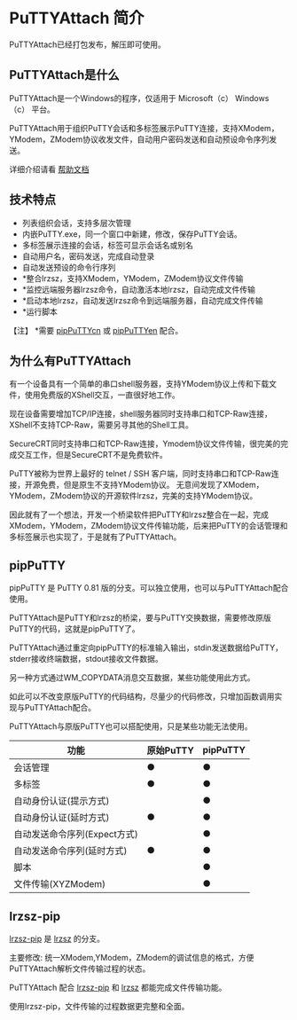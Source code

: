# PuTTYAttach 简介

PuTTYAttach已经打包发布，解压即可使用。

## PuTTYAttach是什么

PuTTYAttach是一个Windows的程序，仅适用于 Microsoft（c） Windows（c） 平台。

PuTTYAttach用于组织PuTTY会话和多标签展示PuTTY连接，支持XModem，YModem，ZModem协议收发文件，自动用户密码发送和自动预设命令序列发送。

详细介绍请看 [帮助文档](/help.md)


## 技术特点

- 列表组织会话，支持多层次管理
- 内嵌PuTTY.exe，同一个窗口中新建，修改，保存PuTTY会话。
- 多标签展示连接的会话，标签可显示会话名或别名
- 自动用户名，密码发送，完成自动登录
- 自动发送预设的命令行序列
- *整合lrzsz，支持XModem，YModem，ZModem协议文件传输
- *监控远端服务器lrzsz命令，自动激活本地lrzsz，自动完成文件传输
- *启动本地lrzsz，自动发送lrzsz命令到远端服务器，自动完成文件传输
- *运行脚本

【注】 *需要 [pipPuTTYcn](https://github.com/hfcjx/pipPuTTYcn) 或 [pipPuTTYen](https://github.com/hfcjx/pipPuTTYen) 配合。

## 为什么有PuTTYAttach

有一个设备具有一个简单的串口shell服务器，支持YModem协议上传和下载文件，使用免费版的XShell交互，一直很好地工作。

现在设备需要增加TCP/IP连接，shell服务器同时支持串口和TCP-Raw连接，XShell不支持TCP-Raw，需要另寻其他的Shell工具。

SecureCRT同时支持串口和TCP-Raw连接，Ymodem协议文件传输，很完美的完成交互工作，但是SecureCRT不是免费软件。

PuTTY被称为世界上最好的 telnet / SSH 客户端，同时支持串口和TCP-Raw连接，开源免费，但是原生不支持YModem协议。
无意间发现了XModem，YModem，ZModem协议的开源软件lrzsz，完美的支持YModem协议。

因此就有了一个想法，开发一个桥梁软件把PuTTY和lrzsz整合在一起，完成XModem，YModem，ZModem协议文件传输功能，后来把PuTTY的会话管理和多标签展示也实现了，于是就有了PuTTYAttach。

## pipPuTTY

pipPuTTY 是 PuTTY 0.81 版的分支。可以独立使用，也可以与PuTTYAttach配合使用。

PuTTYAttach是PuTTY和lrzsz的桥梁，要与PuTTY交换数据，需要修改原版PuTTY的代码，这就是pipPuTTY了。

PuTTYAttach通过重定向pipPuTTY的标准输入输出，stdin发送数据给PuTTY，stderr接收终端数据，stdout接收文件数据。

另一种方式通过WM_COPYDATA消息交互数据，某些功能使用此方式。

如此可以不改变原版PuTTY的代码结构，尽量少的代码修改，只增加函数调用实现与PuTTYAttach配合。

PuTTYAttach与原版PuTTY也可以搭配使用，只是某些功能无法使用。


| 功能                         | 原始PuTTY | pipPuTTY |
| ---------------------------- | --------- | -------- |
| 会话管理                     | ●         | ●        |
| 多标签                       | ●         | ●        |
| 自动身份认证(提示方式)       |           | ●        |
| 自动身份认证(延时方式)       | ●         | ●        |
| 自动发送命令序列(Expect方式) |           | ●        |
| 自动发送命令序列(延时方式)   | ●         | ●        |
| 脚本                         |           | ●        |
| 文件传输(XYZModem)           |           | ●        |

## lrzsz-pip

[lrzsz-pip](https://github.com/hfcjx/lrzsz-pip) 是 [lrzsz](https://github.com/trzsz/lrzsz-win32) 的分支。

主要修改: 统一XModem,YModem，ZModem的调试信息的格式，方便PuTTYAttach解析文件传输过程的状态。

PuTTYAttach 配合 [lrzsz-pip](https://github.com/hfcjx/lrzsz-pip) 和 [lrzsz](https://github.com/trzsz/lrzsz-win32)  都能完成文件传输功能。

使用lrzsz-pip，文件传输的过程数据更完整和全面。



